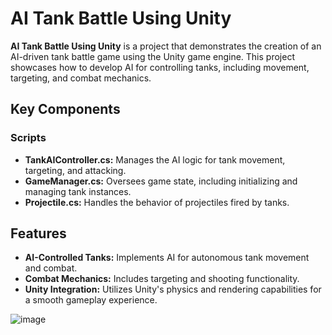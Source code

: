 # AI Tank Battle Using Unity

**AI Tank Battle Using Unity** is a project that demonstrates the creation of an AI-driven tank battle game using the Unity game engine. This project showcases how to develop AI for controlling tanks, including movement, targeting, and combat mechanics.

## Key Components

### Scripts
- **TankAIController.cs:** Manages the AI logic for tank movement, targeting, and attacking.
- **GameManager.cs:** Oversees game state, including initializing and managing tank instances.
- **Projectile.cs:** Handles the behavior of projectiles fired by tanks.

## Features

- **AI-Controlled Tanks:** Implements AI for autonomous tank movement and combat.
- **Combat Mechanics:** Includes targeting and shooting functionality.
- **Unity Integration:** Utilizes Unity's physics and rendering capabilities for a smooth gameplay experience.


![image](https://github.com/khaled71612000/AI-Tank-Battle-Using-Unity/assets/59780800/17f28f40-9c27-4454-931e-58a45f88bd33)
